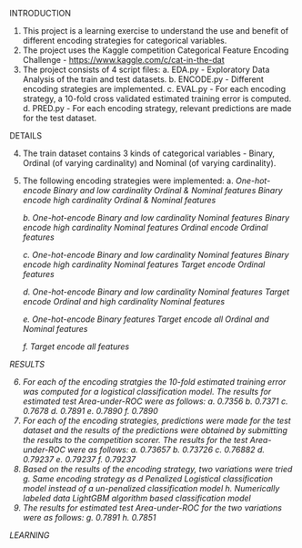 INTRODUCTION

1. This project is a learning exercise to understand the use and benefit of different encoding strategies for categorical variables.
2. The project uses the Kaggle competition Categorical Feature Encoding Challenge - https://www.kaggle.com/c/cat-in-the-dat
3. The project consists of 4 script files:
    a. EDA.py - Exploratory Data Analysis of the train and test datasets.
    b. ENCODE.py - Different encoding strategies are implemented.
    c. EVAL.py - For each encoding strategy, a 10-fold cross validated estimated training error is computed.
    d. PRED.py - For each encoding strategy, relevant predictions are made for the test dataset.
    
DETAILS

4. The train dataset contains 3 kinds of categorical variables - Binary, Ordinal (of varying cardinality) and Nominal (of varying cardinality).
5. The following encoding strategies were implemented:
    a. <i> One-hot-encode Binary and low cardinality Ordinal & Nominal features 
       <ii> Binary encode high cardinality Ordinal & Nominal features
       
    b. <i> One-hot-encode Binary and low cardinality Nominal features 
       <ii> Binary encode high cardinality Nominal features 
       <iii> Ordinal encode Ordinal features
       
    c. <i> One-hot-encode Binary and low cardinality Nominal features 
       <ii> Binary encode high cardinality Nominal features 
       <iii> Target encode Ordinal features
       
    d. <i> One-hot-encode Binary and low cardinality Nominal features 
       <ii> Target encode Ordinal and high cardinality Nominal features 
       
    e. <i> One-hot-encode Binary features
       <ii> Target encode all Ordinal and Nominal features
       
    f. <i> Target encode all features

RESULTS

6. For each of the encoding stratgies the 10-fold estimated training error was computed for a logistical classification model. The results for estimated test Area-under-ROC were as follows:
    a. 0.7356
    b. 0.7371
    c. 0.7678
    d. 0.7891
    e. 0.7890
    f. 0.7890
7. For each of the encoding strategies, predictions were made for the test dataset and the results of the predictions were obtained by submitting the results to the competition scorer. The results for the test Area-under-ROC were as follows:
    a. 0.73657
    b. 0.73726
    c. 0.76882
    d. 0.79237
    e. 0.79237
    f. 0.79237
8. Based on the results of the encoding strategy, two variations were tried
    g. <i> Same encoding strategy as d
       <ii> Penalized Logistical classification model instead of a un-penalized classification model
    h. <i> Numerically labeled data
       <ii> LightGBM algorithm based classification model
9. The results for estimated test Area-under-ROC for the two variations were as follows:
    g. 0.7891
    h. 0.7851

LEARNING



